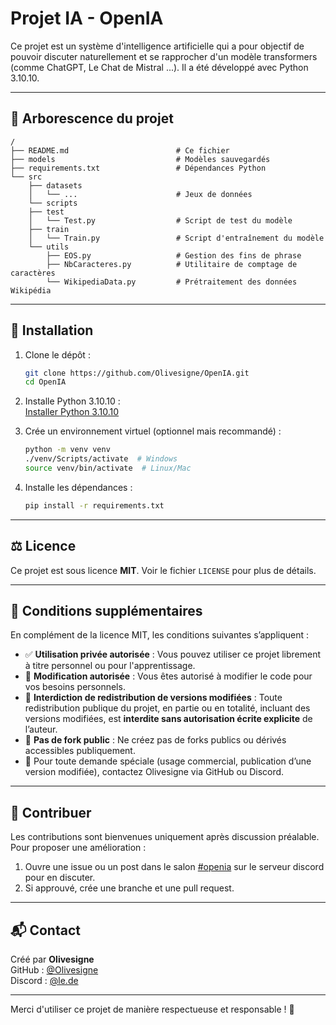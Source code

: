 # Projet IA - OpenIA

Ce projet est un système d'intelligence artificielle qui a pour objectif de pouvoir discuter naturellement et se rapprocher d'un modèle transformers (comme ChatGPT, Le Chat de Mistral ...). Il a été développé avec Python 3.10.10.

---

## 📁 Arborescence du projet

```
/
├── README.md                        # Ce fichier
├── models                           # Modèles sauvegardés
├── requirements.txt                 # Dépendances Python
└── src
    ├── datasets
    │   └── ...                      # Jeux de données
    └── scripts
    ├── test
    │   └── Test.py                  # Script de test du modèle
    ├── train
    │   └── Train.py                 # Script d'entraînement du modèle
    └── utils
        ├── EOS.py                   # Gestion des fins de phrase
        ├── NbCaracteres.py          # Utilitaire de comptage de caractères
        └── WikipediaData.py         # Prétraitement des données Wikipédia
```

---

## 🔧 Installation

1. Clone le dépôt :
   ```bash
   git clone https://github.com/Olivesigne/OpenIA.git
   cd OpenIA
   ```
2. Installe Python 3.10.10 : \
   [Installer Python 3.10.10](https://www.python.org/downloads/release/python-31010/)


3. Crée un environnement virtuel (optionnel mais recommandé) :
   ```bash
   python -m venv venv
   ./venv/Scripts/activate  # Windows
   source venv/bin/activate  # Linux/Mac
   ```

4. Installe les dépendances :
   ```bash
   pip install -r requirements.txt
   ```

---

## ⚖️ Licence

Ce projet est sous licence **MIT**. Voir le fichier `LICENSE` pour plus de détails.

---

## 📜 Conditions supplémentaires

En complément de la licence MIT, les conditions suivantes s’appliquent :

- ✅ **Utilisation privée autorisée** : Vous pouvez utiliser ce projet librement à titre personnel ou pour l'apprentissage.
- 🔧 **Modification autorisée** : Vous êtes autorisé à modifier le code pour vos besoins personnels.
- 🚫 **Interdiction de redistribution de versions modifiées** : Toute redistribution publique du projet, en partie ou en totalité, incluant des versions modifiées, est **interdite sans autorisation écrite explicite** de l’auteur.
- 📛 **Pas de fork public** : Ne créez pas de forks publics ou dérivés accessibles publiquement.
- 📩 Pour toute demande spéciale (usage commercial, publication d’une version modifiée), contactez Olivesigne via GitHub ou Discord.

---

## 🤝 Contribuer

Les contributions sont bienvenues uniquement après discussion préalable. Pour proposer une amélioration :
1. Ouvre une issue ou un post dans le salon [#openia](https://discord.gg/FkyqS4NB3S) sur le serveur discord pour en discuter.
2. Si approuvé, crée une branche et une pull request.

---

## 📬 Contact

Créé par **Olivesigne**  
GitHub : [@Olivesigne](https://github.com/Olivesigne)\
Discord : [@le.de](https://discord.gg/grENGy8syU)

---

Merci d'utiliser ce projet de manière respectueuse et responsable ! 🙏
